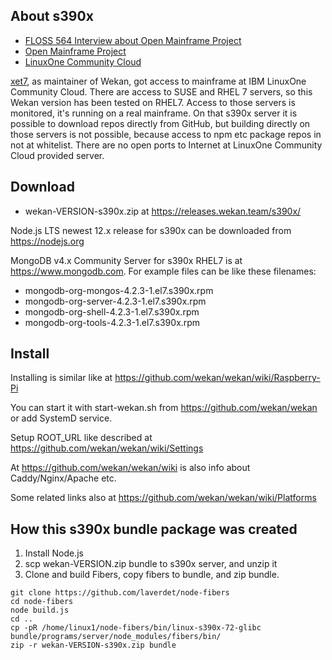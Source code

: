 ## About s390x

- [FLOSS 564 Interview about Open Mainframe Project](https://twit.tv/shows/floss-weekly/episodes/564?autostart=false)
- [Open Mainframe Project](https://www.openmainframeproject.org)
- [LinuxOne Community Cloud](https://developer.ibm.com/linuxone/)

[xet7](https://github.com/xet7), as maintainer of Wekan, got access to mainframe at IBM LinuxOne Community Cloud. There are access to SUSE and RHEL 7 servers, so this Wekan version has been tested on RHEL7. Access to those servers is monitored, it's running on a real mainframe. On that s390x server it is possible to download repos directly from GitHub, but building directly on those servers is not possible, because access to npm etc package repos in not at whitelist. There are no open ports to Internet at LinuxOne Community Cloud provided server.

## Download

- wekan-VERSION-s390x.zip at https://releases.wekan.team/s390x/

Node.js LTS newest 12.x release for s390x can be downloaded from https://nodejs.org

MongoDB v4.x Community Server for s390x RHEL7 is at https://www.mongodb.com.
For example files can be like these filenames:
- mongodb-org-mongos-4.2.3-1.el7.s390x.rpm
- mongodb-org-server-4.2.3-1.el7.s390x.rpm
- mongodb-org-shell-4.2.3-1.el7.s390x.rpm
- mongodb-org-tools-4.2.3-1.el7.s390x.rpm

## Install

Installing is similar like at https://github.com/wekan/wekan/wiki/Raspberry-Pi

You can start it with start-wekan.sh from https://github.com/wekan/wekan or add SystemD service.

Setup ROOT_URL like described at https://github.com/wekan/wekan/wiki/Settings

At https://github.com/wekan/wekan/wiki is also info about Caddy/Nginx/Apache etc.

Some related links also at https://github.com/wekan/wekan/wiki/Platforms

## How this s390x bundle package was created

1. Install Node.js
2. scp wekan-VERSION.zip bundle to s390x server, and unzip it
2. Clone and build Fibers, copy fibers to bundle, and zip bundle.
```
git clone https://github.com/laverdet/node-fibers
cd node-fibers
node build.js
cd ..
cp -pR /home/linux1/node-fibers/bin/linux-s390x-72-glibc bundle/programs/server/node_modules/fibers/bin/
zip -r wekan-VERSION-s390x.zip bundle
```
